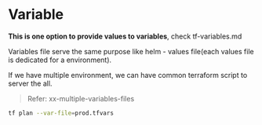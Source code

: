 # Variable

**This is one option to provide values to variables**, check tf-variables.md

Variables file serve the same purpose like helm - values file(each values file is dedicated for a environment).

If we have multiple environment, we can have common terraform script to server the all.

> Refer: xx-multiple-variables-files

```sh
tf plan --var-file=prod.tfvars
```
